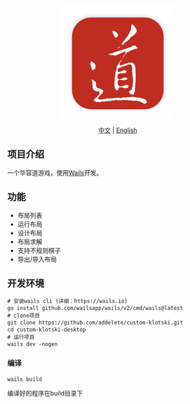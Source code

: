<p align="center" style="text-align: center">
<img src="logo.png" style="width: 256px;" alt="华容道" />
</p>

<p align="center" style="text-align: center">
<a href="https://github.com/addelete/custom-klotski/blob/main/README.md">中文</a> | <a href="https://github.com/addelete/custom-klotski/blob/main/README.en.md">English</a>
</p>

## 项目介绍

一个华容道游戏，使用[Wails](https://wails.io)开发。

## 功能

- 布局列表
- 运行布局
- 设计布局
- 布局求解
- 支持不规则棋子
- 导出/导入布局

## 开发环境

```shell
# 安装wails cli (详细：https://wails.io)
go install github.com/wailsapp/wails/v2/cmd/wails@latest
# clone项目
git clone https://github.com/addelete/custom-klotski.git
cd custom-klotski-desktop
# 运行项目
wails dev -nogen
```

### 编译
```shell
wails build
```
编译好的程序在build目录下

